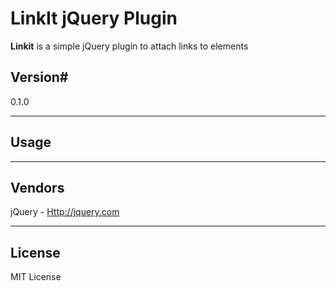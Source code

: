 # LinkIt jQuery Plugin #

**Linkit** is a simple jQuery plugin to attach links to elements

## Version#
0.1.0
___
## Usage ##
___
## Vendors ##
jQuery - [Http://jquery.com](http://jquery.com)
___
## License ##
MIT License
